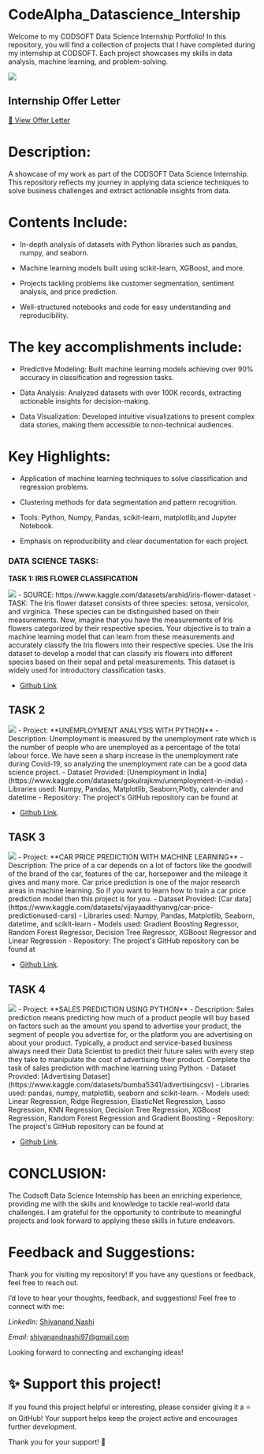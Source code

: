 # CodeAlpha_Datascience_Intership

Welcome to my CODSOFT Data Science Internship Portfolio! In this repository, you will find a collection of projects that I have completed during my internship at CODSOFT. Each project showcases my skills in data analysis, machine learning, and problem-solving.

<img src ="https://github.com/Gtshivanand/CodeAlpha-Datascience_Intership/blob/main/CodeAlpha%20DataScience%20Internship%20Offer%20Letter.png"/>

## Internship Offer Letter  
[📄 View Offer Letter](https://github.com/Gtshivanand/CodeAlpha-Datascience_Intership/blob/main/Intenship%20Offer%20Letter.pdf)


# Description:
A showcase of my work as part of the CODSOFT Data Science Internship. This repository reflects my journey in applying data science techniques to solve business challenges and extract actionable insights from data.

# Contents Include:

* In-depth analysis of datasets with Python libraries such as pandas, numpy, and seaborn.

* Machine learning models built using scikit-learn, XGBoost, and more.

* Projects tackling problems like customer segmentation, sentiment analysis, and price prediction.

* Well-structured notebooks and code for easy understanding and reproducibility.

# The key accomplishments include:

* Predictive Modeling: Built machine learning models achieving over 90% accuracy in classification and regression tasks.

* Data Analysis: Analyzed datasets with over 100K records, extracting actionable insights for decision-making.

* Data Visualization: Developed intuitive visualizations to present complex data stories, making them accessible to non-technical audiences.

# Key Highlights:

* Application of machine learning techniques to solve classification and regression problems.

* Clustering methods for data segmentation and pattern recognition.

* Tools: Python, Numpy, Pandas, scikit-learn, matplotlib,and Jupyter Notebook.

* Emphasis on reproducibility and clear documentation for each project.


### DATA SCIENCE TASKS:

 **TASK 1: IRIS FLOWER CLASSIFICATION**
  
  <img src="https://github.com/Gtshivanand/CodeAlpha-Datascience_Intership/blob/main/Task%201-%20Iris%20Flower%20Classification/Images/Task1%20Description.jpg"/>
  - SOURCE: https://www.kaggle.com/datasets/arshid/iris-flower-dataset
  - TASK: The Iris flower dataset consists of three species: setosa, versicolor, and virginica. These species can be distinguished based on their measurements. Now, imagine that you have the measurements of Iris flowers categorized by their respective species. Your objective is to train a machine learning model that can learn from these measurements and accurately classify the Iris flowers into their respective species. Use the Iris dataset to develop a model that can classify iris
flowers into different species based on their sepal and petal measurements. This dataset is widely used for introductory classification tasks.
  
- [Github Link](https://github.com/Gtshivanand/CodeAlpha-Datascience_Intership/tree/main/Task%201-%20Iris%20Flower%20Classification)

  
## TASK 2
<img src ="https://github.com/Gtshivanand/CodeAlpha-Datascience_Intership/blob/main/Task2-Unemployment%20Analysis%20with%20Python/Images/Task2%20Description.jpg"/>
- Project: **UNEMPLOYMENT ANALYSIS WITH PYTHON**
- Description: Unemployment is measured by the unemployment rate which is the number of people who are unemployed as a percentage of the total labour force. We have seen a sharp increase in the unemployment rate during Covid-19, so analyzing the unemployment rate can be a good data science project. 
- Dataset Provided: [Unemployment in India](https://www.kaggle.com/datasets/gokulrajkmv/unemployment-in-india)
- Libraries used: Numpy, Pandas, Matplotlib, Seaborn,Plotly, calender and datetime  
- Repository: The project's GitHub repository can be found at

- [Github Link](https://github.com/Gtshivanand/CodeAlpha-Datascience_Intership/tree/main/Task2-Unemployment%20Analysis%20with%20Python).

## TASK 3
<img src="https://github.com/Gtshivanand/CodeAlpha-Datascience_Intership/blob/main/Task3-Car%20Price%20Prediction%20with%20Machine%20Learning/Images/Task3%20Description.jpg"/>
- Project: **CAR PRICE PREDICTION WITH MACHINE LEARNING**
- Description: The price of a car depends on a lot of factors like the goodwill of the brand of the car, features of the car, horsepower and the mileage it gives and many more. Car price prediction is one of the major research areas in machine learning. So if you want to learn how to train a car price prediction model then this project is for you.
- Dataset Provided: [Car data](https://www.kaggle.com/datasets/vijayaadithyanvg/car-price-predictionused-cars)
- Libraries used: Numpy, Pandas, Matplotlib, Seaborn, datetime, and scikit-learn
- Models used: Gradient Boosting Regressor, Random Forest Regressor, Decision Tree Regressor, XGBoost Regressor and Linear Regression  
- Repository: The project's GitHub repository can be found at

- [Github Link](https://github.com/Gtshivanand/CodeAlpha-Datascience_Intership/tree/main/Task3-Car%20Price%20Prediction%20with%20Machine%20Learning).

## TASK 4
<img src="https://github.com/Gtshivanand/CodeAlpha-Datascience_Intership/blob/main/Task%204-%20Sales%20Prediction%20using%20Python/Images/Task4%20Description.jpg"/>
- Project: **SALES PREDICTION USING PYTHON**
- Description: Sales prediction means predicting how much of a product people will buy based on factors such as the amount you spend to advertise your product, the segment of people you advertise for, or the platform you are advertising on about your product. Typically, a product and service-based business always need their Data Scientist to predict their future sales with every step they take to manipulate the cost of advertising their product. Complete the task of sales prediction with machine learning using Python.
- Dataset Provided: [Advertising Dataset](https://www.kaggle.com/datasets/bumba5341/advertisingcsv)
- Libraries used: pandas, numpy, matplotlib, seaborn and scikit-learn.
- Models used: Linear Regression, Ridge Regression, ElasticNet Regression, Lasso Regression, KNN Regression, Decision Tree Regression, XGBoost Regression, Random Forest Regression and Gradient Boosting
- Repository: The project's GitHub repository can be found at

- [Github Link](https://github.com/Gtshivanand/CodeAlpha-Datascience_Intership/tree/main/Task%204-%20Sales%20Prediction%20using%20Python).




 # CONCLUSION: 

The Codsoft Data Science Internship has been an enriching experience, providing me with the skills and knowledge to tackle real-world data challenges. I am grateful for the opportunity to contribute to meaningful projects and look forward to applying these skills in future endeavors.

# Feedback and Suggestions:

Thank you for visiting my repository! If you have any questions or feedback, feel free to reach out.

I’d love to hear your thoughts, feedback, and suggestions! Feel free to connect with me:

 *LinkedIn*: [Shivanand Nashi](https://www.linkedin.com/in/shivanand-s-nashi-79579821a)
 
 *Email*: shivanandnashi97@gmail.com


Looking forward to connecting and exchanging ideas!

# ✨ Support this project!
If you found this project helpful or interesting, please consider giving it a ⭐ on GitHub!
Your support helps keep the project active and encourages further development.

Thank you for your support! 💖

